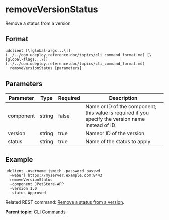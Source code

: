 # removeVersionStatus

Remove a status from a version

## Format

```
udclient [\[global-args...\]](../../com.udeploy.reference.doc/topics/cli_command_format.md) [\[global-flags...\]](../../com.udeploy.reference.doc/topics/cli_command_format.md)
  removeVersionStatus [parameters]
```

## Parameters

|Parameter|Type|Required|Description|
|---------|----|--------|-----------|
|component|string|false|Name or ID of the component; this value is required if you specify the version name instead of ID|
|version|string|true|Nameor ID of the version|
|status|string|true|Name of the status to apply|

## Example

```
udclient -username jsmith -password passwd 
  -weburl https://myserver.example.com:8443
  removeVersionStatus 
  -component JPetStore-APP 
  -version 1.0 
  -status Approved
```

Related REST command: [Remove a status from a version](rest_cli_version_status_delete.md).

**Parent topic:** [CLI Commands](../../com.udeploy.reference.doc/topics/cli_commands.md)

